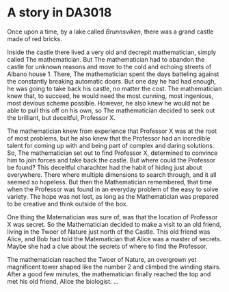 # A story in DA3018

Once upon a time, by a lake called _Brunnsviken_, there was a grand castle
made of red bricks. 

Inside the castle there lived a very old and decrepit mathematician, simply called The mathematician. But The mathematician had to abandon the castle for unknown reasons and move to the cold and echoing streets of Albano house 1. There, The mathematician spent the days batteling against the constantly breaking automatic doors. But one day he had had enough, he was going to take back his castle, no matter the cost. The mathematician knew that, to succeed, he would need the most cunning, most ingenious, most devious scheme possible. However, he also knew he would not be able to pull this off on his own, so The mathematician decided to seek out the brilliant, but deceitful,  Professor X.

The mathematician knew from experience that Professor X was at the root of most problems, but he also knew that the Professor had an incredible talent for coming up with and being part of complex and daring solutions. So, The mathematician set out to find Professor X, determined to convince him to join forces and take back the castle. But where could the Professor be found? This deceitful charachter had the habit of hiding just about everywhere. There where multiple dimensions to search through, and it all seemed so hopeless. But then the Mathematician remembered, that time when the Professor was found in an everyday problem of the easy to solve variety. The hope was not lost, as long as the Mathematician was prepared to be creative and think outside of the box.

One thing the Matematician was sure of, was that the location of Professor X was secret. So the Mathematician decided to make a visit to an old friend, living in the Twoer of Nature just north of the Castle. This old friend was Alice, and Bob had told the Matematician that Alice was a master of secrets. Maybe she had a clue about the secrets of where to find the Professor. 

The mathematician reached the Twoer of Nature, an overgrown yet magnificent tower shaped like the number 2 and climbed the winding stairs. After a good few minutes, the mathematician finally reached the top and met his old friend, Alice the biologist. ...
